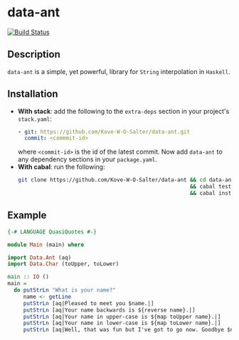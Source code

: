 # data-ant
[![Build Status](https://travis-ci.com/Kove-W-O-Salter/data-ant.svg?branch=master)](https://travis-ci.com/Kove-W-O-Salter/data-ant)
## Description
`data-ant` is a simple, yet powerful, library for `String` interpolation in `Haskell`.

## Installation
* **With stack**: add the following to the `extra-deps` section in your project's `stack.yaml`:
   ```yaml
   - git: https://github.com/Kove-W-O-Salter/data-ant.git
     commit: <commmit-id>
   ```
   where `<commit-id>` is the id of the latest commit.
   Now add `data-ant` to any dependency sections in your `package.yaml`.
* **With cabal**: run the following:
  ```bash
  git clone https://github.com/Kove-W-O-Salter/data-ant && cd data-ant
                                                        && cabal test
                                                        && cabal install
  ```

## Example
```haskell
{-# LANGUAGE QuasiQuotes #-}

module Main (main) where

import Data.Ant (aq)
import Data.Char (toUpper, toLower)

main :: IO ()
main =
  do putStrLn "What is your name?"
     name <- getLine
     putStrLn [aq|Pleased to meet you $name.|]
     putStrLn [aq|Your name backwards is ${reverse name}.|]
     putStrLn [aq|Your name in upper-case is ${map toUpper name}.|]
     putStrLn [aq|Your name in lower-case is ${map toLower name}.|]
     putStrLn [aq|Well, that was fun but I've got to go now. Goodbye $name.|]

```
